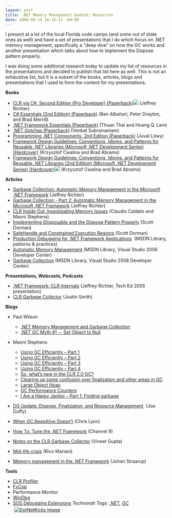 ```yaml
---
layout: post
title: .NET Memory Management &ndash; Resources
date: 2008-09-14 16:16:11 -04:00
---
```


I present at a lot of the local Florida code camps (and some out of state ones as well) and have a set of presentations that I do which focus on .NET memory management, specifically a "deep dive" on how the GC works and another presentation which talks about how to implement the Dispose pattern properly.

I was doing some additional research today to update my list of resources in the presentations and decided to publish that list here as well. This is not an exhaustive list, but it is a subset of the books, articles, blogs and presentations that I used to form the content for my presentations.

**Books**

*   [CLR via C#, Second Edition (Pro Developer) (Paperback)](http://www.amazon.com/gp/redirect.html?ie=UTF8&location=http%3A%2F%2Fwww.amazon.com%2FCLR-via-Second-Pro-Developer%2Fdp%2F0735621632%3Fie%3DUTF8%26s%3Dbooks%26qid%3D1221418376%26sr%3D1-2&tag=scotdorm-20&linkCode=ur2&camp=1789&creative=9325)![](https://www.assoc-amazon.com/e/ir?t=scotdorm-20&l=ur2&o=1) (Jeffrey Richter) 
*   [C# Essentials (2nd Edition) (Paperback)](http://www.amazon.com/gp/redirect.html?ie=UTF8&location=http%3A%2F%2Fwww.amazon.com%2FC-Essentials-2nd-Ben-Albahari%2Fdp%2F0596003153%3Fie%3DUTF8%26s%3Dbooks%26qid%3D1221418516%26sr%3D1-1&tag=scotdorm-20&linkCode=ur2&camp=1789&creative=9325) (Ben Albahari, Peter Drayton, and Brad Merrill) 
*   [.NET Framework Essentials (Paperback)](http://www.amazon.com/gp/redirect.html?ie=UTF8&location=http%3A%2F%2Fwww.amazon.com%2FNET-Framework-Essentials-Thuan-Thai%2Fdp%2F0596005059%2F&tag=scotdorm-20&linkCode=ur2&camp=1789&creative=9325) (Thuan Thai and Hoang Q. Lam) 
*   [.NET Gotchas (Paperback)](http://www.amazon.com/gp/redirect.html?ie=UTF8&location=http%3A%2F%2Fwww.amazon.com%2FNET-Gotchas-Venkat-Subramaniam%2Fdp%2F0596009097%3Fie%3DUTF8%26s%3Dbooks%26qid%3D1221418760%26sr%3D1-1&tag=scotdorm-20&linkCode=ur2&camp=1789&creative=9325) (Venkat Subramaniam) 
*   [Programming .NET Components, 2nd Edition (Paperback)](http://www.amazon.com/gp/redirect.html?ie=UTF8&location=http%3A%2F%2Fwww.amazon.com%2FProgramming-NET-Components-Juval-Lowy%2Fdp%2F0596102070%3Fie%3DUTF8%26s%3Dbooks%26qid%3D1221418797%26sr%3D1-1&tag=scotdorm-20&linkCode=ur2&camp=1789&creative=9325) (Juval Löwy) 
*   [Framework Design Guidelines: Conventions, Idioms, and Patterns for Reusable .NET Libraries (Microsoft .NET Development Series) (Hardcover)](http://www.amazon.com/gp/redirect.html?ie=UTF8&location=http%3A%2F%2Fwww.amazon.com%2FFramework-Design-Guidelines-Conventions-Development%2Fdp%2F0321246756%2F&tag=scotdorm-20&linkCode=ur2&camp=1789&creative=9325) (Krzysztof Cwalina and Brad Abrams) 
*   [Framework Design Guidelines: Conventions, Idioms, and Patterns for Reusable .NET Libraries (2nd Edition) (Microsoft .NET Development Series) (Hardcover)](http://www.amazon.com/gp/redirect.html?ie=UTF8&location=http%3A%2F%2Fwww.amazon.com%2FFramework-Design-Guidelines-Conventions-Development%2Fdp%2F0321545613%3Fie%3DUTF8%26s%3Dbooks%26qid%3D1221419215%26sr%3D1-2&tag=scotdorm-20&linkCode=ur2&camp=1789&creative=9325)![](https://www.assoc-amazon.com/e/ir?t=scotdorm-20&l=ur2&o=1) (Krzysztof Cwalina and Brad Abrams)   

**Articles**

*   [Garbage Collection: Automatic Memory Management in the Microsoft .NET Framework](http://msdn.microsoft.com/magazine/bb985010.aspx) (Jeffrey Richter) 
*   [Garbage Collection - Part 2: Automatic Memory Management in the Microsoft .NET Framework](http://msdn.microsoft.com/magazine/bb985011.aspx) (Jeffrey Richter) 
*   [CLR Inside Out: Investigating Memory Issues](http://msdn.microsoft.com/en-us/magazine/cc163528.aspx) (Claudio Caldato and Maoni Stephens) 
*   [Implementing IDisposable and the Dispose Pattern Properly](http://www.codeproject.com/KB/cs/idisposable.aspx) (Scott Dorman) 
*   [SafeHandle and Constrained Execution Regions](http://www.codeproject.com/KB/dotnet/safehandle.aspx) (Scott Dorman) 
*   [Production Debugging for .NET Framework Applications](http://msdn.microsoft.com/library/ms954591.aspx)  (MSDN Library, patterns & practices) 
*   [Automatic Memory Management](http://msdn.microsoft.com/library/f144e03t.aspx) (MSDN Library, Visual Studio 2008 Developer Center) 
*   [Garbage Collection](http://msdn.microsoft.com/library/0xy59wtx.aspx) (MSDN Library, Visual Studio 2008 Developer Center)   

**Presentations, Webcasts, Podcasts**

*   [.NET Framework: CLR Internals](http://www.microsoft.com/seminar/en/DEV424_files/default.htm) (Jeffrey Richter, Tech·Ed 2005 presentation) 
*   [CLR Garbage Collector](http://www.infoq.com/presentations/justin-smith-clr-gc;jsessionid=C807360EAE7829AAD96A98841AFF6205) (Justin Smith)   

**Blogs**

*   Paul Wilson      

    *   [.NET Memory Management and Garbage Collection](http://weblogs.asp.net/pwilson/archive/2004/02/14/73033.aspx) 
    *   [.NET GC Myth #1 -- Set Object to Null](http://weblogs.asp.net/pwilson/archive/2004/02/20/77422.aspx)    
*   Maoni Stephens      

    *   [Using GC Efficiently – Part 1](http://blogs.msdn.com/maoni/archive/2004/06/15/156626.aspx) 
    *   [Using GC Efficiently – Part 2](http://blogs.msdn.com/maoni/archive/2004/09/25/234273.aspx) 
    *   [Using GC Efficiently – Part 3](http://blogs.msdn.com/maoni/archive/2004/12/19/327149.aspx) 
    *   [Using GC Efficiently – Part 4](http://blogs.msdn.com/maoni/archive/2005/05/06/415296.aspx) 
    *   [So, what’s new in the CLR 2.0 GC?](http://blogs.msdn.com/maoni/archive/2005/10/03/so-what-s-new-in-the-clr-2-0-gc.aspx) 
    *   [Clearing up some confusion over finalization and other areas in GC](http://blogs.msdn.com/maoni/archive/2004/11/04/252697.aspx "Clearing up some confusion over finalization and other areas in GC") 
    *   [Large Object Heap](http://blogs.msdn.com/maoni/archive/2006/04/18/large-object-heap.aspx "Large Object Heap") 
    *   [GC Performance Counters](http://blogs.msdn.com/maoni/archive/2004/06/03/148029.aspx) 
    *   [I Am a Happy Janitor – Part 1: Finding garbage](http://blogs.msdn.com/maoni/archive/2006/08/18/i-am-a-happy-janitor-part-1-finding-garbage.aspx)    
*   [DG Update: Dispose, Finalization, and Resource Management](http://www.bluebytesoftware.com/blog/PermaLink,guid,88e62cdf-5919-4ac7-bc33-20c06ae539ae.aspx)  (Joe Duffy) 
*   [When GC.KeepAlive Doesn’t](http://blogs.msdn.com/clyon/archive/2006/08/28/728688.aspx) (Chris Lyon) 
*   [How To: Tune the .NET Framework](http://channel9.msdn.com/wiki/performancewiki/howtotunenetframework/) (Channel 9) 
*   [Notes on the CLR Garbage Collector](http://vineetgupta.spaces.live.com/blog/cns!8DE4BDC896BEE1AD!1104.entry) (Vineet Gupta) 
*   [Mid-life crisis](http://blogs.msdn.com/ricom/archive/2003/12/04/41281.aspx) (Rico Mariani) 
*   [Memory management in the .NET Framework](http://blogs.msdn.com/johan/archive/2007/04/20/memory-management-in-the-net-framework.aspx) (Johan Straarup)   

**Tools**

*   [CLR Profiler](http://blogs.msdn.com/jmstall/archive/2005/12/17/CLR-profiler-2-0-available.aspx)
*   [FxCop](http://blogs.msdn.com/fxcop) 
*   Performance Monitor
*   [WinDbg](http://microsoft.com/whdc/devtools/debugging )
*   [SOS Debugging Extensions](http://msdn2.microsoft.com/ms404370.aspx )  <div style="padding-bottom: 0px; margin: 0px; padding-left: 0px; padding-right: 0px; display: inline; float: none; padding-top: 0px" id="scid:0767317B-992E-4b12-91E0-4F059A8CECA8:ea61cfbe-a819-40a2-bb69-b9673ee45f7a" class="wlWriterSmartContent">*Technorati Tags: [.NET](http://technorati.com/tags/.NET), [GC](http://technorati.com/tags/GC)*</div><div class="wlWriterHeaderFooter" style="text-align:left; margin:0px; padding:4px 4px 4px 4px;">[![DotNetKicks Image](http://www.dotnetkicks.com/Services/Images/KickItImageGenerator.ashx?url=http://geekswithblogs.net/sdorman/archive/2008/09/14/.net-memory-management-ndash-resources.aspx&bgcolor=0080C0&fgcolor=FFFFFF&border=000000&cbgcolor=D4E1ED&cfgcolor=000000)](http://www.dotnetkicks.com/kick/?url=http://geekswithblogs.net/sdorman/archive/2008/09/14/.net-memory-management-ndash-resources.aspx)</div>
